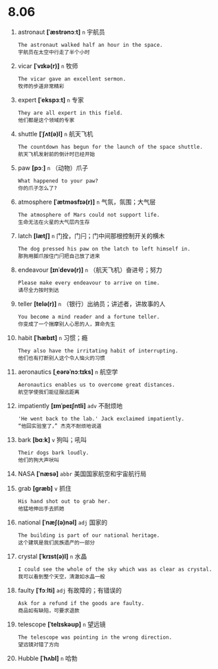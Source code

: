# 8.06

1. astronaut **[ˈæstrənɔːt]** `n` 宇航员

   ```
   The astronaut walked half an hour in the space.
   宇航员在太空中行走了半个小时
   ```

2. vicar **[ˈvɪkə(r)]** `n` 牧师

   ```
   The vicar gave an excellent sermon.
   牧师的步道非常精彩
   ```

3. expert **[ˈekspɜːt]** `n` 专家

   ```
   They are all expert in this field.
   他们都是这个领域的专家
   ```

4. shuttle **[ˈʃʌt(ə)l]** `n` 航天飞机

   ```
   The countdown has begun for the launch of the space shuttle.
   航天飞机发射前的倒计时已经开始
   ```

5. paw **[pɔː]** `n` （动物）爪子

   ```
   What happened to your paw?
   你的爪子怎么了?
   ```

6. atmosphere **[ˈætməsfɪə(r)]** `n` 气氛，氛围；大气层

   ```
   The atmosphere of Mars could not support life.
   生命无法在火星的大气层内生存
   ```

7. latch **[lætʃ]** `n` 门拴，门闩；门中间那根控制开关的横木

   ```
   The dog pressed his paw on the latch to left himself in.
   那狗用脚爪按住门闩把自己放了进来
   ```

8. endeavour **[ɪnˈdevə(r)]** `n` （航天飞机）奋进号；努力

   ```
   Please make every endeavour to arrive on time.
   请尽全力按时到达
   ```

9. teller **[telə(r)]** `n` （银行）出纳员；讲述者，讲故事的人

   ```
   You become a mind reader and a fortune teller.
   你变成了一个揣摩别人心思的人，算命先生
   ```

10. habit **[ˈhæbɪt]** `n` 习惯；瘾

    ```
    They also have the irritating habit of interrupting.
    他们也有打断别人这个令人恼火的习惯
    ```

11. aeronautics **[ˌeərəˈnɔːtɪks]** `n` 航空学

    ```
    Aeronautics enables us to overcome great distances.
    航空学使我们能征服远距离
    ```

12. impatiently **[ɪmˈpeɪʃntli]** `adv` 不耐烦地

    ```
    'He went back to the lab.' Jack exclaimed impatiently.
    “他回实验室了，” 杰克不耐烦地说道
    ```

13. bark **[bɑːk]** `v` 狗叫；吼叫

    ```
    Their dogs bark loudly.
    他们的狗大声吠叫
    ```

14. NASA **[ˈnæsə]** `abbr` 美国国家航空和宇宙航行局

15. grab **[ɡræb]** `v` 抓住

    ```
    His hand shot out to grab her.
    他猛地伸出手去抓她
    ```

16. national **[ˈnæʃ(ə)nəl]** `adj` 国家的

    ```
    The building is part of our national heritage.
    这个建筑是我们民族遗产的一部分
    ```

17. crystal **[ˈkrɪst(ə)l]** `n` 水晶

    ```
    I could see the whole of the sky which was as clear as crystal.
    我可以看到整个天空，清澈如水晶一般
    ```

18. faulty **[ˈfɔːlti]** `adj` 有故障的；有错误的

    ```
    Ask for a refund if the goods are faulty.
    商品如有缺陷，可要求退款
    ```

19. telescope **[ˈtelɪskəʊp]** `n` 望远镜

    ```
    The telescope was pointing in the wrong direction.
    望远镜对错了方向
    ```

20. Hubble **[ˈhʌbl]** `n` 哈勃
